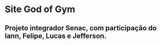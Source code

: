 # Site God of Gym
## Projeto integrador Senac, com participação do Iann, Felipe, Lucas e Jefferson.

